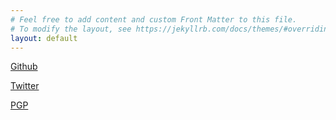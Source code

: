 ```yaml
---
# Feel free to add content and custom Front Matter to this file.
# To modify the layout, see https://jekyllrb.com/docs/themes/#overriding-theme-defaults
layout: default
---
```


[Github](https://github.com/jonathanballs)

[Twitter](https://twitter.com/jonnyballs_)

[PGP](/pgp)
